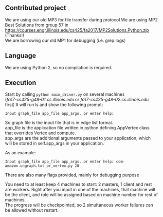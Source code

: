 ## Contributed project
We are using our old MP3 for file transfer during protocol
We are using MP2 Best Solutions from group 57 in https://courses.engr.illinois.edu/cs425/fa2017/MP2Solutions.Python.zip (Thanks!)  
We are borrowing our old MP1 for debugging (i.e. grep logs)

## Language
We are using Python 2, so no compilation is required.  

## Execution
Start by calling `python main_driver.py` on several machines  
(*fa17-cs425-g48-01.cs.illinois.edu* or *fa17-cs425-g48-02.cs.illinois.edu* first)
It will run ls and show the following prompt:  
```
Input graph_file app_file app_args, or enter help:
```
So graph file is the input file that is in edge list format.  
app_file is the application file written in python defining AppVertex class that overrides Vertex and compute.  
app_args are the additional arguments passed to your application, which will be stored in self.app_args in your application.  
  
As an example:
```
Input graph_file app_file app_args, or enter help: com-amazon.ungraph.txt pr_vertex.py 20
```
  
There are also many flags provided, mainly for debugging purpose  

You need to at least keep 4 machines to start: 2 masters, 1 client and rest are workers.
Right after you input in one of the machines, that machine will be the client, and role will be assigned based on machine number for rest of machines.  
The progress will be checkpointed, so 2 simultaneous worker failures can be allowed without restart. 